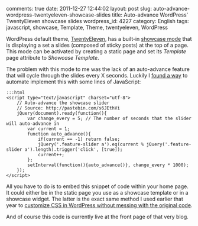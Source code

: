 comments: true
date: 2011-12-27 12:44:02
layout: post
slug: auto-advance-wordpress-twentyeleven-showcase-slides
title: Auto-advance WordPress' TwentyEleven showcase slides
wordpress_id: 4227
category: English
tags: javascript, showcase, Template, Theme, twentyeleven, WordPress

WordPress default theme, [TwentyEleven](http://theme.wordpress.com/themes/twentyeleven/), has a built-in [showcase mode](http://twentyelevendemo.wordpress.com/showcase/) that is displaying a set a slides (composed of sticky posts) at the top of a page. This mode can be activated by creating a static page and set its _Template_ page attribute to _Showcase Template_.

The problem with this mode to me was the lack of an auto-advance feature that will cycle through the slides every X seconds. Luckily I [found a way](http://pastebin.com/s6JEthVi) to automate implement this with some lines of JavaScript:

    :::html
    <script type="text/javascript" charset="utf-8">
        // Auto-advance the showcase slider
        // Source: http://pastebin.com/s6JEthVi
        jQuery(document).ready(function(){
            var change_every = 5; // The number of seconds that the slider will auto-advance in
            var current = 1;
            function auto_advance(){
                if(current == -1) return false;
                jQuery('.feature-slider a').eq(current % jQuery('.feature-slider a').length).trigger('click', [true]);
                current++;
            };
            setInterval(function(){auto_advance()}, change_every * 1000);
        });
    </script>

All you have to do is to embed this snippet of code within your home page. It could either be in the static page you use as a showcase template or in a showcase widget. The latter is the exact same method I used earlier that year to [customize CSS in WordPress without messing with the original code](http://kevin.deldycke.com/2011/01/new-blog-header-and-tiny-wordpress-theme-customizations/).

And of course this code is currently live at the front page of that very blog.
